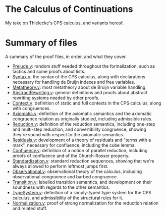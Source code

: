 # The Calculus of Continuations

My take on Thielecke's CPS calculus, and variants hereof.

# Summary of files

A summary of the proof files, in order, and what they cover.

- [Prelude.v](theories/Prelude.v): random stuff needed throughout the formalization, such as tactics and some proofs about lists.
- [Syntax.v](theories/Syntax.v): the syntax of the CPS calculus, along with declarations necessary for handling de Bruijn indexes and free variables.
- [Metatheory.v](theories/Metatheory.v): most metatheory about de Bruijn variable handling.
- [AbstractRewriting.v](theories/AbstractRewriting.v): general definitions and proofs about abstract rewriting systems needed by other proofs.
- [Context.v](theories/Context.v): definition of static and full contexts in the CPS calculus, along with congruences.
- [Axiomatic.v](theories/Axiomatic.v): definition of the axiomatic semantics and the axiomatic congruence relation as originally studied, including admissible rules.
- [Reduction.v](theories/Reduction.v): definition of the reduction semantics, including one-step and multi-step reduction, and convertibility congruence, showing they're sound with respect to the axiomatic semantics.
- [Residuals.v](theories/Residuals.v): development of a theory of residuals and "terms with a mark", necessary for confluence, including the cube lemma.
- [Confluency.v](theories/Confluency.v): definition of a notion of parallel reduction, including proofs of confluence and of the Church-Rosser property.
- [Standardization.v](theories/Standardization.v): standard reduction sequences, showing that we're always allowed to perform leftmost jumps first.
- [Observational.v](theories/Observational.v): observational theory of the calculus, including observational congruence and barbed congruence.
- [Transition.v](theories/Transition.v): labelled transition semantics, and development on their soundness with regards to the other semantics.
- [TypeSystem.v](theories/TypeSystem.v): definition of a simply-typed type system for the CPS calculus, and admissibility of the structural rules for it.
- [Normalization.v](theories/Normalization.v): proof of strong normalization for the reduction relation and related stuff.
